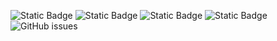 ![Static Badge](https://img.shields.io/badge/blacklists-61-000000) ![Static Badge](https://img.shields.io/badge/blacklisted-2979548-cc0000) ![Static Badge](https://img.shields.io/badge/whitelisted-2254-00CC00) ![Static Badge](https://img.shields.io/badge/streaming_blacklist-28107-000000) ![GitHub issues](https://img.shields.io/github/issues/fabriziosalmi/blacklists)
